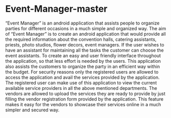 # Event-Manager-master
 “Event Manager” is an android application that assists people to organize parties for different occasions in a much simple and organized way.
The aim of “Event Manager” is to create an android application that would provide all the required information about the convention halls, catering assistants, priests, photo studios, flower decors, event managers. If the user wishes to have an assistant for maintaining all the tasks the customer can choose the event assistants.
To create an easy and user friendly interface throughout the application, so that less effort is needed by the users.
This application also assists the customers to organize the party in an efficient way within the budget.
For security reasons only the registered users are allowed to access the application and avail the services provided by the application. The registered user can make use of this application to view the current available service providers in all the above mentioned departments. The vendors are allowed to upload the services they are ready to provide by just filling the vendor registration form provided by the application. This feature makes it easy for the vendors to showcase their services online in a much simpler and secured way. 
